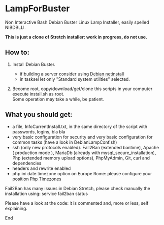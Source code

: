 # LampForBuster
Non Interactive Bash Debian Buster Linux Lamp Installer,
easily spelled NIBDBLLI.

**This is just a clone of Stretch installer: work in progress, do not use.**

## How to:
1. Install Debian Buster.
   - if building a server consider using [Debian netinstall ](https://www.debian.org/distrib/netinst)
   - in tasksel let only "Standard system utilities" selected.

2. Become root, copy/download/get/clone this scripts in your computer execute install.sh as root.  
Some operation may take a while, be patient.

## What you should get:
 - a file, InfoCurrentInstall.txt,  in the same directory of the script with passwords, logins, bla bla
 - very basic configuration for security and very basic configuration for common tasks (have a look in DebianLampConf.sh)
 - ssh (only new protocols enabled). Fail2Ban (extended bantime), Apache ( production mode ), MariaDb (already with mysql_secure_installation), Php (extended memory upload options), PhpMyAdmin, Git, curl and dependencies
 - headers and rewrite enabled
 - php.ini date.timezone option on Europe Rome: please configure your position [Php Timezones](http://php.net/manual/en/timezones.php)

Fail2Ban has many issues in Debian Stretch, please check manually the installation using:
service fail2ban status

Please have a look at the code:
it is commented and, more or less, self explaining.

End
